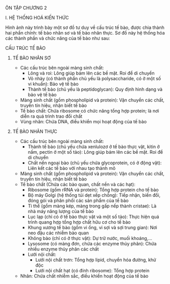 ÔN TẬP CHƯƠNG 2

I. HỆ THỐNG HOÁ KIẾN THỨC

Hình ảnh này trình bày một sơ đồ tư duy về cấu trúc tế bào, được chia thành hai phần chính: tế bào nhân sơ và tế bào nhân thực. Sơ đồ này hệ thống hóa các thành phần và chức năng của tế bào như sau:

CẤU TRÚC TẾ BÀO
1. TẾ BÀO NHÂN SƠ
   - Các cấu trúc bên ngoài màng sinh chất:
     + Lông và roi: Lông giúp bám lên các bề mặt. Roi để di chuyển
     + Vỏ nhày (có thành phần chủ yếu là polysaccharide, có ở một số vi khuẩn): Bảo vệ tế bào
     + Thành tế bào (chủ yếu là peptidoglycan): Quy định hình dạng và bảo vệ tế bào
   - Màng sinh chất (gồm phospholipid và protein): Vận chuyển các chất, truyền tín hiệu, nhận biết tế bào
   - Tế bào chất: Chứa ribosome có chức năng tổng hợp protein; là nơi diễn ra quá trình trao đổi chất
   - Vùng nhân: Chứa DNA, điều khiển mọi hoạt động của tế bào

2. TẾ BÀO NHÂN THỰC
   - Các cấu trúc bên ngoài màng sinh chất:
     + Thành tế bào (chủ yếu chứa xenlulozơ ở tế bào thực vật, kitin ở nấm, pectin ở một số tảo): Lông giúp bám lên các bề mặt. Roi để di chuyển
     + Chất nền ngoại bào (chủ yếu chứa glycoprotein, có ở động vật): Liên kết các tế bào với nhau tạo thành mô
   - Màng sinh chất (gồm phospholipid và protein): Vận chuyển các chất, truyền tín hiệu, nhận biết tế bào
   - Tế bào chất (Chứa các bào quan, chất nền và các hạt):
     + Ribosome (gồm rRNA và protein): Tổng hợp protein cho tế bào
     + Bộ máy Golgi (hệ thống túi dẹt xếp chồng): Tiếp nhận, biến đổi, đóng gói và phân phối các sản phẩm của tế bào
     + Ti thể (gồm màng kép, màng trong gấp nếp thành cristae): Là nhà máy năng lượng của tế bào
     + Lục lạp (chỉ có ở tế bào thực vật và một số tảo): Thực hiện quá trình quang hợp tổng hợp chất hữu cơ cho tế bào
     + Khung xương tế bào (gồm vi ống, vi sợi và sợi trung gian): Nơi neo đậu các nhiễm bào quan
     + Không bào (chỉ có ở thực vật): Dự trữ nước, muối khoáng,...
     + Lysosome (có màng đơn, chứa các enzyme thủy phân): Chứa nhiều enzyme thủy phân các chất
     + Lưới nội chất:
       * Lưới nội chất trơn: Tổng hợp lipid, chuyển hóa đường, khử độc
       * Lưới nội chất hạt (có đính ribosome): Tổng hợp protein
   - Nhân: Chứa chất nhiễm sắc, điều khiển hoạt động của tế bào